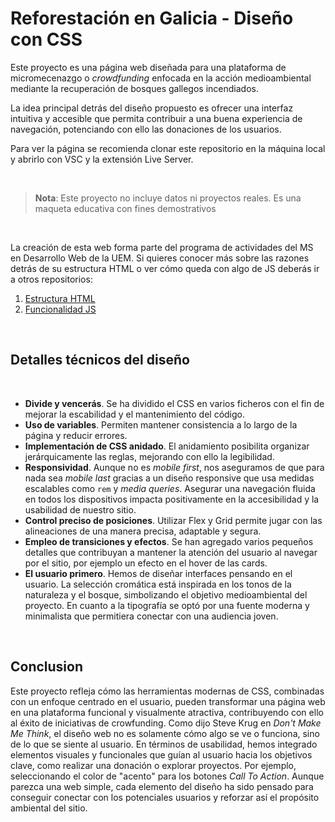 # Reforestación en Galicia - Diseño con CSS

Este proyecto es una página web diseñada para una plataforma de micromecenazgo o _crowdfunding_ enfocada en la acción medioambiental mediante la recuperación de bosques gallegos incendiados.

La idea principal detrás del diseño propuesto es ofrecer una interfaz intuitiva y accesible que permita contribuir a una buena experiencia de navegación, potenciando con ello las donaciones de los usuarios.

Para ver la página se recomienda clonar este repositorio en la máquina local y abrirlo con VSC y la extensión Live Server.

&nbsp;

> **Nota**: Este proyecto no incluye datos ni proyectos reales. Es una maqueta educativa con fines demostrativos

&nbsp;

La creación de esta web forma parte del programa de actividades del MS en Desarrollo Web de la UEM. Si quieres conocer más sobre las razones detrás de su estructura HTML o ver cómo queda con algo de JS deberás ir a otros repositorios:

1. [Estructura HTML](https://github.com/asm-dev/forest-funding-html)
2. [Funcionalidad JS](https://github.com/asm-dev/forest-funding-js)

&nbsp;

## Detalles técnicos del diseño

&nbsp;

- **Divide y vencerás**. Se ha dividido el CSS en varios ficheros con el fin de mejorar la escabilidad y el mantenimiento del código.
- **Uso de variables**. Permiten mantener consistencia a lo largo de la página y reducir errores.
- **Implementación de CSS anidado**. El anidamiento posibilita organizar jerárquicamente las reglas, mejorando con ello la legibilidad.
- **Responsividad**. Aunque no es _mobile first_, nos aseguramos de que para nada sea _mobile last_ gracias a un diseño responsive que usa medidas escalables como `rem` y _media queries_. Asegurar una navegación fluida en todos los dispositivos impacta positivamente en la accesibilidad y la usabilidad de nuestro sitio.
- **Control preciso de posiciones**. Utilizar Flex y Grid permite jugar con las alineaciones de una manera precisa, adaptable y segura.
- **Empleo de transiciones y efectos**. Se han agregado varios pequeños detalles que contribuyan a mantener la atención del usuario al navegar por el sitio, por ejemplo un efecto en el hover de las cards.
- **El usuario primero**. Hemos de diseñar interfaces pensando en el usuario. La selección cromática está inspirada en los tonos de la naturaleza y el bosque, simbolizando el objetivo medioambiental del proyecto. En cuanto a la tipografía se optó por una fuente moderna y minimalista que permitiera conectar con una audiencia joven.

&nbsp;

## Conclusion

Este proyecto refleja cómo las herramientas modernas de CSS, combinadas con un enfoque centrado en el usuario, pueden transformar una página web en una plataforma funcional y visualmente atractiva, contribuyendo con ello al éxito de iniciativas de crowfunding. Como dijo Steve Krug en _Don't Make Me Think_, el diseño web no es solamente cómo algo se ve o funciona, sino de lo que se siente al usuario. En términos de usabilidad, hemos integrado elementos visuales y funcionales que guían al usuario hacia los objetivos clave, como realizar una donación o explorar proyectos. Por ejemplo, seleccionando el color de "acento" para los botones _Call To Action_. Aunque parezca una web simple, cada elemento del diseño ha sido pensado para conseguir conectar con los potenciales usuarios y reforzar así el propósito ambiental del sitio.
